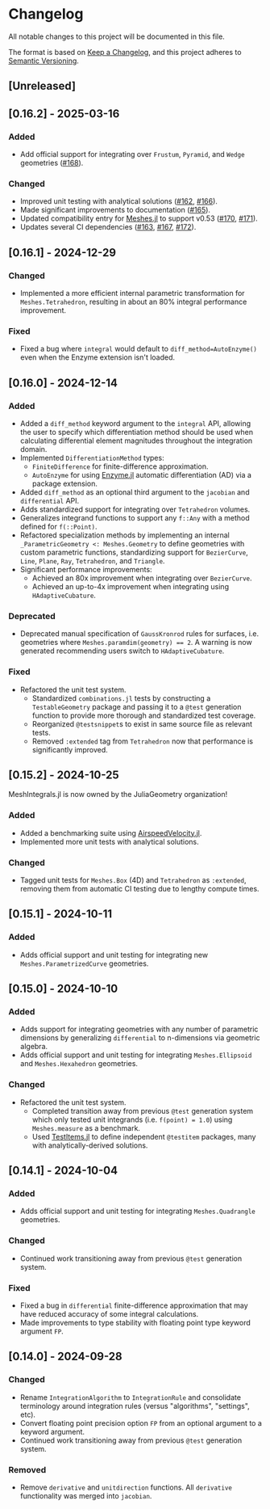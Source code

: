 # Changelog

All notable changes to this project will be documented in this file.

The format is based on [Keep a Changelog](https://keepachangelog.com/en/1.1.0/),
and this project adheres to [Semantic Versioning](https://semver.org/spec/v2.0.0.html).

## [Unreleased]


## [0.16.2] - 2025-03-16

### Added

- Add official support for integrating over `Frustum`, `Pyramid`, and `Wedge` geometries ([#168](https://github.com/JuliaGeometry/MeshIntegrals.jl/pull/168)).

### Changed

- Improved unit testing with analytical solutions ([#162](https://github.com/JuliaGeometry/MeshIntegrals.jl/pull/162), [#166](https://github.com/JuliaGeometry/MeshIntegrals.jl/pull/166)).
- Made significant improvements to documentation ([#165](https://github.com/JuliaGeometry/MeshIntegrals.jl/pull/165)).
- Updated compatibility entry for [Meshes.jl](https://github.com/JuliaGeometry/Meshes.jl) to support v0.53 ([#170](https://github.com/JuliaGeometry/MeshIntegrals.jl/pull/170), [#171](https://github.com/JuliaGeometry/MeshIntegrals.jl/pull/171)).
- Updates several CI dependencies ([#163](https://github.com/JuliaGeometry/MeshIntegrals.jl/pull/163), [#167](https://github.com/JuliaGeometry/MeshIntegrals.jl/pull/167), [#172](https://github.com/JuliaGeometry/MeshIntegrals.jl/pull/172)).


## [0.16.1] - 2024-12-29

### Changed

- Implemented a more efficient internal parametric transformation for `Meshes.Tetrahedron`, resulting in about an 80% integral performance improvement.

### Fixed

- Fixed a bug where `integral` would default to `diff_method=AutoEnzyme()` even when the Enzyme extension isn't loaded.


## [0.16.0] - 2024-12-14

### Added

- Added a `diff_method` keyword argument to the `integral` API, allowing the user to specify which differentiation method should be used when calculating differential element magnitudes throughout the integration domain.
- Implemented `DifferentiationMethod` types:
    - `FiniteDifference` for finite-difference approximation.
    - `AutoEnzyme` for using [Enzyme.jl](https://github.com/EnzymeAD/Enzyme.jl) automatic differentiation (AD) via a package extension.
- Added `diff_method` as an optional third argument to the `jacobian` and `differential` API.
- Adds standardized support for integrating over `Tetrahedron` volumes.
- Generalizes integrand functions to support any `f::Any` with a method defined for `f(::Point)`.
- Refactored specialization methods by implementing an internal `_ParametricGeometry <: Meshes.Geometry` to define geometries with custom parametric functions, standardizing support for `BezierCurve`, `Line`, `Plane`, `Ray`, `Tetrahedron`, and `Triangle`.
- Significant performance improvements:
  - Achieved an 80x improvement when integrating over `BezierCurve`.
  - Achieved an up-to-4x improvement when integrating using `HAdaptiveCubature`.

### Deprecated

- Deprecated manual specification of `GaussKronrod` rules for surfaces, i.e. geometries where `Meshes.paramdim(geometry) == 2`. A warning is now generated recommending users switch to `HAdaptiveCubature`.

### Fixed

- Refactored the unit test system.
  - Standardized `combinations.jl` tests by constructing a `TestableGeometry` package and passing it to a `@test` generation function to provide more thorough and standardized test coverage.
  - Reorganized `@testsnippet`s to exist in same source file as relevant tests.
  - Removed `:extended` tag from `Tetrahedron` now that performance is significantly improved.


## [0.15.2] - 2024-10-25

MeshIntegrals.jl is now owned by the JuliaGeometry organization!

### Added

- Added a benchmarking suite using [AirspeedVelocity.jl](https://github.com/MilesCranmer/AirspeedVelocity.jl).
- Implemented more unit tests with analytical solutions.

### Changed

- Tagged unit tests for `Meshes.Box` (4D) and `Tetrahedron` as `:extended`, removing them from automatic CI testing due to lengthy compute times.


## [0.15.1] - 2024-10-11

### Added

- Adds official support and unit testing for integrating new `Meshes.ParametrizedCurve` geometries.


## [0.15.0] - 2024-10-10

### Added

- Adds support for integrating geometries with any number of parametric dimensions by generalizing `differential` to n-dimensions via geometric algebra.
- Adds official support and unit testing for integrating `Meshes.Ellipsoid` and `Meshes.Hexahedron` geometries.

### Changed

- Refactored the unit test system.
    - Completed transition away from previous `@test` generation system which only tested unit integrands (i.e. `f(point) = 1.0`) using `Meshes.measure` as a benchmark.
    - Used [TestItems.jl](https://github.com/julia-vscode/TestItems.jl) to define independent `@testitem` packages, many with analytically-derived solutions.


## [0.14.1] - 2024-10-04

### Added

- Adds official support and unit testing for integrating `Meshes.Quadrangle` geometries.

### Changed

- Continued work transitioning away from previous `@test` generation system.

### Fixed

- Fixed a bug in `differential` finite-difference approximation that may have reduced accuracy of some integral calculations.
- Made improvements to type stability with floating point type keyword argument `FP`.


## [0.14.0] - 2024-09-28

### Changed

- Rename `IntegrationAlgorithm` to `IntegrationRule` and consolidate terminology around integration rules (versus "algorithms", "settings", etc).
- Convert floating point precision option `FP` from an optional argument to a keyword argument.
- Continued work transitioning away from previous `@test` generation system.

### Removed

- Remove `derivative` and `unitdirection` functions. All `derivative` functionality was merged into `jacobian`.
